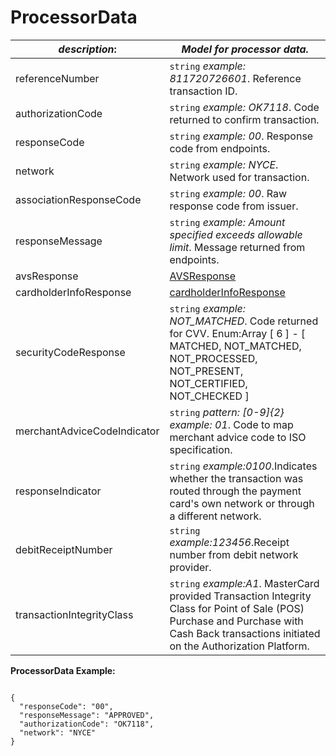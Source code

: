 
# ProcessorData

| *description*:   | *Model for processor data.*|
|----|----|
| referenceNumber |    ``` string ```  *example: 811720726601*. Reference transaction ID.|
| authorizationCode |    ``` string ```  *example: OK7118*. Code returned to confirm transaction.|
| responseCode |   ``` string ```  *example: 00*. Response code from endpoints.|
| network |   ``` string ```  *example: NYCE*. Network used for transaction.|
| associationResponseCode |   ``` string ```  *example: 00*. Raw response code from issuer.
| responseMessage |   ``` string ```  *example: Amount specified exceeds allowable limit*. Message returned from endpoints.|
| avsResponse |  [AVSResponse](?path=docs/schemas-md/AVSResponse.md)| 
| cardholderInfoResponse | [cardholderInfoResponse](?path=docs/schemas-md/CardholderInfoResponse.md)|
| securityCodeResponse |   ``` string ```  *example: NOT_MATCHED*. Code returned for CVV. Enum:Array [ 6 ] - [ MATCHED, NOT_MATCHED, NOT_PROCESSED, NOT_PRESENT, NOT_CERTIFIED, NOT_CHECKED ]|
| merchantAdviceCodeIndicator |   ``` string ```  *pattern: [0-9]{2}  example: 01*. Code to map merchant advice code to ISO specification.|
| responseIndicator |   ``` string ```  *example:0100*.Indicates whether the transaction was routed through the payment card's own network or through a different network.|
| debitReceiptNumber |   ``` string ```  *example:123456*.Receipt number from debit network provider.|
| transactionIntegrityClass |   ``` string ```  *example:A1*. MasterCard provided Transaction Integrity Class for Point of Sale (POS) Purchase and Purchase with Cash Back transactions initiated on the Authorization Platform.|   

**ProcessorData Example:**

```{r}

{
  "responseCode": "00",
  "responseMessage": "APPROVED",
  "authorizationCode": "OK7118",
  "network": "NYCE"
}
```


  

